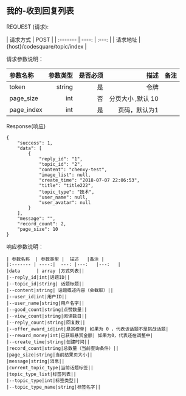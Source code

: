 ## 我的-收到回复列表



REQUEST (请求):

|  请求方式    |    POST     |
| :------- | ----: | :---:  |
| 请求地址 | {host}/codesquare/topic/index   |

请求参数说明：

|    参数名称  | 参数类型 | 是否必须   | 描述   |备注|
| :------- | ----: | ---: | ---:   | ---:   |
| token | string |  是    |  令牌  ||
| page_size | int |  否    |  分页大小 ,默认 10 ||
| page_index | int |  是    | 页码，默认为1   ||




Response(响应)
	
    {
        "success": 1,
        "data": [
            {
                "reply_id": "1",
                "topic_id": "2",
                "content": "chenxy-test",
                "image_list": null,
                "create_time": "2018-07-07 22:06:53",
                "title": "title222",
                "topic_type": "技术",
                "user_name": null,
                "user_avatar": null
            }
        ],
        "message": "",
        "record_count": 2,
        "page_size": 10
    }


响应参数说明：

    | 参数名称  | 参数类型 |  描述   |备注 |
    |:------- | ----:|  ---: |---:   |---:   |
    |data      | array |方式列表||
    |--reply_id|int|话题ID||
    |--topic_id|string| 话题标题||
    |--content|string| 话题概述内容（会截取）||
    |--user_id|int|用户ID||
    |--user_name|string|用户名字||
    |--good_count|string|点赞数量||
    |--view_count|string|阅读数目||
    |--reply_count|string|回复数||
    |--offer_award_id|int|悬赏榜单| 如果为 0 ，代表该话题不是挑战话题|
    |--reward_money|int|已获取悬赏金额| 如果为0，代表还在调整中|
    |--create_time|string|创建时间||
    |record_count|string|总数量（当前查询条件）||
    |page_size|string|当前结果页大小||
    |message|string|消息||
    |current_topic_type|当前话题标签||
    |topic_type_list|标签列表||
    |--topic_type|int|标签类型||
    |--topic_type_name|string|标签名字||

